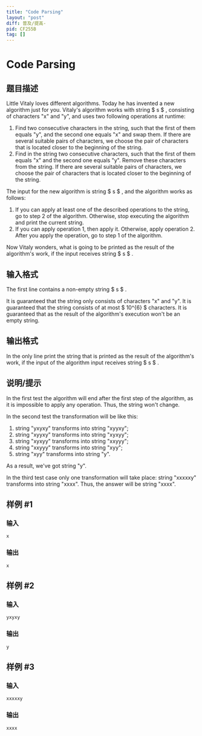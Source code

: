 ```yaml
---
title: "Code Parsing"
layout: "post"
diff: 普及/提高-
pid: CF255B
tag: []
---
```


# Code Parsing

## 题目描述

Little Vitaly loves different algorithms. Today he has invented a new algorithm just for you. Vitaly's algorithm works with string $ s $ , consisting of characters "x" and "y", and uses two following operations at runtime:

1. Find two consecutive characters in the string, such that the first of them equals "y", and the second one equals "x" and swap them. If there are several suitable pairs of characters, we choose the pair of characters that is located closer to the beginning of the string.
2. Find in the string two consecutive characters, such that the first of them equals "x" and the second one equals "y". Remove these characters from the string. If there are several suitable pairs of characters, we choose the pair of characters that is located closer to the beginning of the string.

The input for the new algorithm is string $ s $ , and the algorithm works as follows:

1. If you can apply at least one of the described operations to the string, go to step 2 of the algorithm. Otherwise, stop executing the algorithm and print the current string.
2. If you can apply operation 1, then apply it. Otherwise, apply operation 2. After you apply the operation, go to step 1 of the algorithm.

Now Vitaly wonders, what is going to be printed as the result of the algorithm's work, if the input receives string $ s $ .

## 输入格式

The first line contains a non-empty string $ s $ .

It is guaranteed that the string only consists of characters "x" and "y". It is guaranteed that the string consists of at most $ 10^{6} $ characters. It is guaranteed that as the result of the algorithm's execution won't be an empty string.

## 输出格式

In the only line print the string that is printed as the result of the algorithm's work, if the input of the algorithm input receives string $ s $ .

## 说明/提示

In the first test the algorithm will end after the first step of the algorithm, as it is impossible to apply any operation. Thus, the string won't change.

In the second test the transformation will be like this:

1. string "yxyxy" transforms into string "xyyxy";
2. string "xyyxy" transforms into string "xyxyy";
3. string "xyxyy" transforms into string "xxyyy";
4. string "xxyyy" transforms into string "xyy";
5. string "xyy" transforms into string "y".

As a result, we've got string "y".

In the third test case only one transformation will take place: string "xxxxxy" transforms into string "xxxx". Thus, the answer will be string "xxxx".

## 样例 #1

### 输入

```
x

```

### 输出

```
x

```

## 样例 #2

### 输入

```
yxyxy

```

### 输出

```
y

```

## 样例 #3

### 输入

```
xxxxxy

```

### 输出

```
xxxx

```

